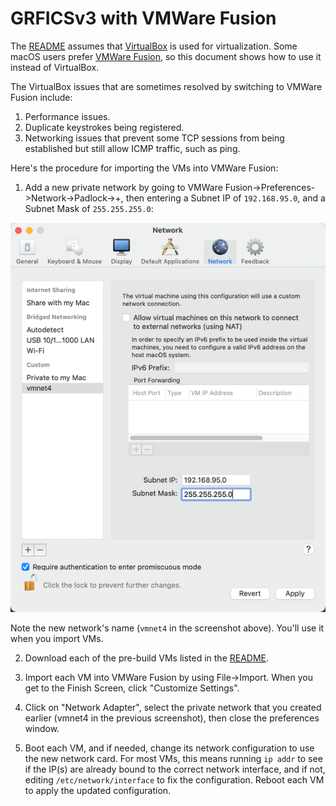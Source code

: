 # GRFICSv3 with VMWare Fusion

The [README](README.md) assumes that [VirtualBox](https://www.virtualbox.org/wiki/Downloads) is used for virtualization. Some macOS users prefer [VMWare Fusion](https://www.vmware.com/products/fusion.html), so this document shows how to use it instead of VirtualBox.

The VirtualBox issues that are sometimes resolved by switching to VMWare Fusion include:

1. Performance issues.
2. Duplicate keystrokes being registered.
3. Networking issues that prevent some TCP sessions from being established but still allow ICMP traffic, such as ping.

Here's the procedure for importing the VMs into VMWare Fusion:

1. Add a new private network by going to VMWare Fusion->Preferences->Network->Padlock->+, then entering a Subnet IP of `192.168.95.0`, and a Subnet Mask of `255.255.255.0`:

  ![VMWare Networking](figures/vmware_networking.png)

  Note the new network's name (`vmnet4` in the screenshot above). You'll use it when you import VMs.

2. Download each of the pre-build VMs listed in the [README](README.md).

3. Import each VM into VMWare Fusion by using File->Import. When you get to the Finish Screen, click "Customize Settings".

4. Click on "Network Adapter", select the private network that you created earlier (vmnet4 in the previous screenshot), then close the preferences window.

5. Boot each VM, and if needed, change its network configuration to use the new network card. For most VMs, this means running `ip addr` to see if the IP(s) are already bound to the correct network interface, and if not, editing `/etc/network/interface` to fix the configuration. Reboot each VM to apply the updated configuration.

